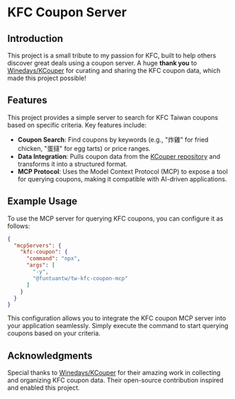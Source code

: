 # KFC Coupon Server

## Introduction
This project is a small tribute to my passion for KFC, built to help others discover great deals using a coupon server. A huge **thank you** to [Winedays/KCouper](https://github.com/Winedays/KCouper) for curating and sharing the KFC coupon data, which made this project possible!

## Features
This project provides a simple server to search for KFC Taiwan coupons based on specific criteria. Key features include:

- **Coupon Search**: Find coupons by keywords (e.g., "炸雞" for fried chicken, "蛋撻" for egg tarts) or price ranges.
- **Data Integration**: Pulls coupon data from the [KCouper repository](https://github.com/Winedays/KCouper) and transforms it into a structured format.
- **MCP Protocol**: Uses the Model Context Protocol (MCP) to expose a tool for querying coupons, making it compatible with AI-driven applications.

## Example Usage
To use the MCP server for querying KFC coupons, you can configure it as follows:

```json
{
  "mcpServers": {
    "kfc-coupon": {
      "command": "npx",
      "args": [
        "-y",
        "@funtuantw/tw-kfc-coupon-mcp"
      ]
    }
  }
}
```

This configuration allows you to integrate the KFC coupon MCP server into your application seamlessly. Simply execute the command to start querying coupons based on your criteria.

## Acknowledgments
Special thanks to [Winedays/KCouper](https://github.com/Winedays/KCouper) for their amazing work in collecting and organizing KFC coupon data. Their open-source contribution inspired and enabled this project.